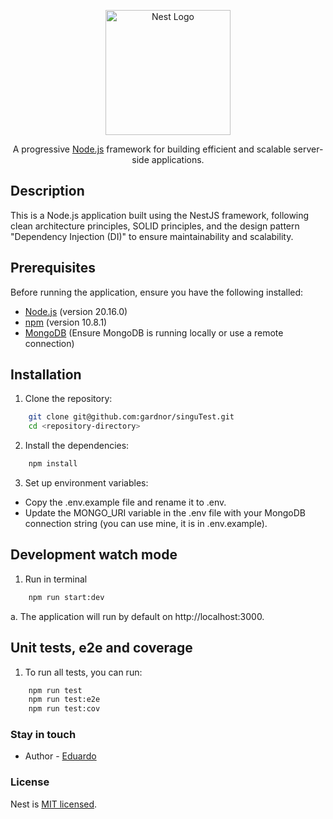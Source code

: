 <p align="center">
  <a href="http://nestjs.com/" target="blank">
    <img src="https://nestjs.com/img/logo-small.svg" width="200" alt="Nest Logo" />
  </a>
</p>

<p align="center">
  A progressive <a href="http://nodejs.org" target="_blank">Node.js</a> framework for building efficient and scalable server-side applications.
</p>

## Description

This is a Node.js application built using the NestJS framework, following clean architecture principles, SOLID principles, and the design pattern "Dependency Injection (DI)" to ensure maintainability and scalability.

## Prerequisites

Before running the application, ensure you have the following installed:

- [Node.js](https://nodejs.org/) (version 20.16.0)
- [npm](https://www.npmjs.com/) (version 10.8.1)
- [MongoDB](https://www.mongodb.com/) (Ensure MongoDB is running locally or use a remote connection)

## Installation

1. Clone the repository:

```bash
    git clone git@github.com:gardnor/singuTest.git
    cd <repository-directory>
```
2. Install the dependencies:

```bash
    npm install
```
3. Set up environment variables:

 - Copy the .env.example file and rename it to .env.
 - Update the MONGO_URI variable in the .env file with your MongoDB connection string (you can use mine, it is in .env.example).


## Development watch mode
1. Run in terminal

```bash
    npm run start:dev
```
a. The application will run by default on http://localhost:3000. 


## Unit tests, e2e and coverage
1. To run all tests, you can run:

```bash
    npm run test
    npm run test:e2e
    npm run test:cov
```

### Stay in touch

- Author - [Eduardo](https://github.com/gardnor)

### License

Nest is [MIT licensed](LICENSE).
